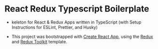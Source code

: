 # React Redux Typescript Boilerplate

- keleton for React & Redux Apps written in TypeScript (with Setup Instructions for ESLint, Prettier, and Husky)

- This project was bootstrapped with [Create React App](https://github.com/facebook/create-react-app), using the [Redux](https://redux.js.org/) and [Redux Toolkit](https://redux-toolkit.js.org/) template.
